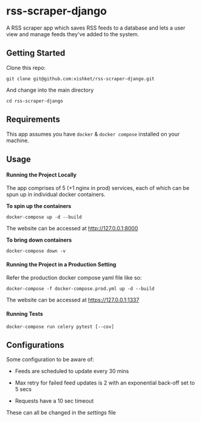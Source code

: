 # rss-scraper-django

A RSS scraper app which saves RSS feeds to a database and lets a user view and manage feeds they've added to the system.

## Getting Started

Clone this repo:

```
git clone git@github.com:vishket/rss-scraper-django.git
```

And change into the main directory

```
cd rss-scraper-django
```

## Requirements

This app assumes you have  `docker` & `docker compose` installed on your machine.

## Usage

#### Running the Project Locally

The app comprises of 5 (+1 nginx in prod) services, each of which can be spun up in individual docker containers.

**To spin up the containers**

```
docker-compose up -d --build
```

The website can be accessed at http://127.0.0.1:8000

**To bring down containers**

```
docker-compose down -v
```

#### Running the Project in a Production Setting

Refer the production docker compose yaml file like so:

```
docker-compose -f docker-compose.prod.yml up -d --build
```

The website can be accessed at https://127.0.0.1:1337

#### Running Tests

```
docker-compose run celery pytest [--cov]
```

## Configurations

Some configuration to be aware of:

- Feeds are scheduled to update every 30 mins

- Max retry for failed feed updates is 2 with an exponential back-off set to 5 secs

- Requests have a 10 sec timeout

These can all be changed in the *settings* file
